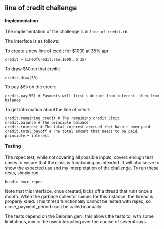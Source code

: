 ## line of credit challenge

#### Implementation

The implementation of the challenge is in `line_of_credit.rb`

The interface is as follows:

To create a new line of credit for $1000 at 35% apr:

    credit = LineOfCredit.new(1000, 0.35)

To draw $50 on that credit:

    credit.draw(50)

To pay $50 on the credit:

    credit.pay(50) # Payments will first subtract from interest, then from balance

To get information about the line of credit:

    credit.remaining_credit # The remaining credit limit
    credit.balance # The principle balance
    credit.interest # The total interest accrued that hasn't been paid
    credit.total_payoff # The total amount that needs to be paid, principle + interest
    
#### Testing

The rspec test, while not covering all possible inputs, covers enough test cases to ensure that the class is functioning as intended. It will also serve to show the expected use and my interpretation of the challenge. To run these tests, simply run

    bundle exec rspec


Note that this interface, once created, kicks off a thread that runs once a month. When the garbage collector comes for this instance, the thread is properly killed. This thread functionality cannot be tested with rspec, so close_payment_period must be called manually

The tests depend on the Delorian gem; this allows the tests to, with some limitations, mimic the user interacting over the course of several days.
